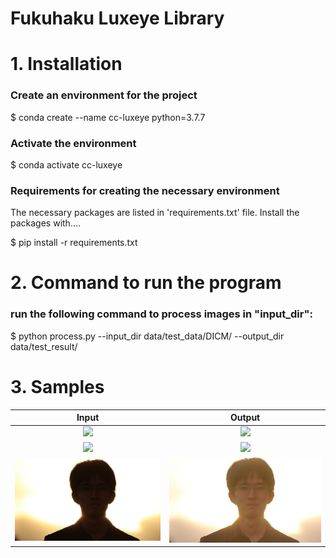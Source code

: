 # Fukuhaku Luxeye Library
# 1. Installation

### Create an environment for the project

$ conda create --name cc-luxeye python=3.7.7

### Activate the environment

$ conda activate cc-luxeye

### Requirements for creating the necessary environment

The necessary packages are listed in 'requirements.txt' file.
Install the packages with....

$ pip install -r requirements.txt

# 2. Command to run the program
### run the following command to process images in "input_dir":

$ python process.py --input_dir data/test_data/DICM/ --output_dir data/test_result/

# 3. Samples
| Input             |  Output |
:-------------------------:|:-------------------------:
![](data/test_data_2/0288.bmp)  |  ![](data/test_result_2/0288.jpg)
![](data/test_data_2/0293.bmp)  |  ![](data/test_result_2/0293.jpg)
![](data/test_data_2/IMG_1416.jpg)  |  ![](data/test_result_2/IMG_1416.jpg)


